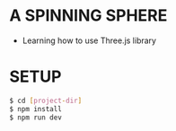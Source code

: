 # A SPINNING SPHERE

- Learning how to use Three.js library

# SETUP
```bash
$ cd [project-dir]
$ npm install
$ npm run dev
```
